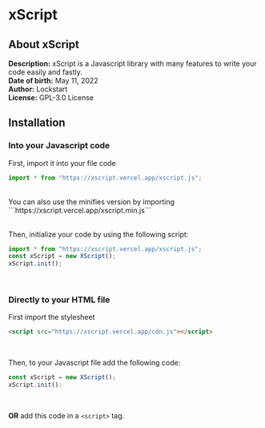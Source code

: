 xScript
===

About xScript
---


**Description:** xScript is a Javascript library with many features to write your code easily and fastly. <br>
**Date of birth:** May 11, 2022<br>
**Author:** Lockstart<br>
**License:** GPL-3.0 License


Installation
---

### Into your Javascript code

First, import it into your file code

```js
import * from "https://xscript.vercel.app/xscript.js";
```
<br>
You can also use the minifies version by importing ```https://xscript.vercel.app/xscript.min.js```<br><br>

Then, initialize your code by using the following script:

```js
import * from "https://xscript.vercel.app/xscript.js";
const xScript = new XScript();
xScript.init();
```
<br>

### Directly to your HTML file

First import the stylesheet
```html
<script src="https://xscript.vercel.app/cdn.js"></script>
```
<br>

Then, to your Javascript file add the following code:

```js
const xScript = new XScript();
xScript.init():
```
<br>

**OR** add this code in a `<script>` tag.
